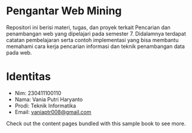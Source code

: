 # Pengantar Web Mining

Repositori ini berisi materi, tugas, dan proyek terkait Pencarian dan penambangan web yang dipelajari pada semester 7.
Didalamnya terdapat catatan pembelajaran serta contoh implementasi yang bisa membantu memahami cara kerja pencarian informasi dan teknik penambangan data pada web.

# Identitas
- Nim: 230411100110
- Nama: Vania Putri Haryanto
- Prodi: Teknik Informatika
- Email: vaniaptr008@gmail.com


Check out the content pages bundled with this sample book to see more.

```{tableofcontents}
```

